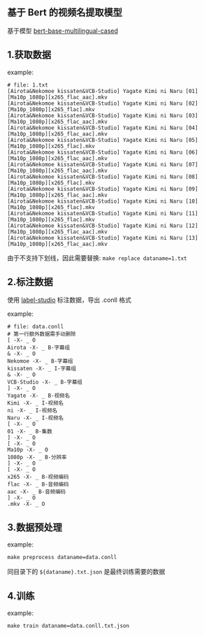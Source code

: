 ## 基于 Bert 的视频名提取模型

基于模型 [bert-base-multilingual-cased](https://huggingface.co/bert-base-multilingual-cased)

## 1.获取数据

example:
```
# file: 1.txt
[Airota&Nekomoe kissaten&VCB-Studio] Yagate Kimi ni Naru [01][Ma10p_1080p][x265_flac_aac].mkv
[Airota&Nekomoe kissaten&VCB-Studio] Yagate Kimi ni Naru [02][Ma10p_1080p][x265_flac].mkv
[Airota&Nekomoe kissaten&VCB-Studio] Yagate Kimi ni Naru [03][Ma10p_1080p][x265_flac_aac].mkv
[Airota&Nekomoe kissaten&VCB-Studio] Yagate Kimi ni Naru [04][Ma10p_1080p][x265_flac_aac].mkv
[Airota&Nekomoe kissaten&VCB-Studio] Yagate Kimi ni Naru [05][Ma10p_1080p][x265_flac].mkv
[Airota&Nekomoe kissaten&VCB-Studio] Yagate Kimi ni Naru [06][Ma10p_1080p][x265_flac_aac].mkv
[Airota&Nekomoe kissaten&VCB-Studio] Yagate Kimi ni Naru [07][Ma10p_1080p][x265_flac_aac].mkv
[Airota&Nekomoe kissaten&VCB-Studio] Yagate Kimi ni Naru [08][Ma10p_1080p][x265_flac].mkv
[Airota&Nekomoe kissaten&VCB-Studio] Yagate Kimi ni Naru [09][Ma10p_1080p][x265_flac_aac].mkv
[Airota&Nekomoe kissaten&VCB-Studio] Yagate Kimi ni Naru [10][Ma10p_1080p][x265_flac].mkv
[Airota&Nekomoe kissaten&VCB-Studio] Yagate Kimi ni Naru [11][Ma10p_1080p][x265_flac].mkv
[Airota&Nekomoe kissaten&VCB-Studio] Yagate Kimi ni Naru [12][Ma10p_1080p][x265_flac_aac].mkv
[Airota&Nekomoe kissaten&VCB-Studio] Yagate Kimi ni Naru [13][Ma10p_1080p][x265_flac_aac].mkv
```

由于不支持下划线，因此需要替换: `make replace dataname=1.txt`

## 2.标注数据

使用 [label-studio](https://labelstud.io/) 标注数据，导出 .conll 格式

example: 
```
# file: data.conll
# 第一行额外数据需手动删除
[ -X- _ O
Airota -X- _ B-字幕组
& -X- _ O
Nekomoe -X- _ B-字幕组
kissaten -X- _ I-字幕组
& -X- _ O
VCB-Studio -X- _ B-字幕组
] -X- _ O
Yagate -X- _ B-视频名
Kimi -X- _ I-视频名
ni -X- _ I-视频名
Naru -X- _ I-视频名
[ -X- _ O
01 -X- _ B-集数
] -X- _ O
[ -X- _ O
Ma10p -X- _ O
1080p -X- _ B-分辨率
] -X- _ O
[ -X- _ O
x265 -X- _ B-视频编码
flac -X- _ B-音频编码
aac -X- _ B-音频编码
] -X- _ O
.mkv -X- _ O
```

## 3.数据预处理

example:
```makefile
make preprocess dataname=data.conll
```

同目录下的 `${dataname}.txt.json` 是最终训练需要的数据

## 4.训练

example:
```makefile
make train dataname=data.conll.txt.json
```